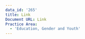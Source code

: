 ```yaml
---
data_id: '265'
title: Link
Document URL: Link
Practice Area:
  - 'Education, Gender and Youth'
---
```

